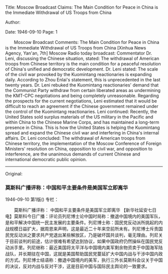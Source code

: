 Title: Moscow Broadcast Claims: The Main Condition for Peace in China is the Immediate Withdrawal of US Troops from China

Author:

Date: 1946-09-10
Page: 1

　　Moscow Broadcast Comments:
    The Main Condition for Peace in China is the Immediate Withdrawal of US Troops from China
    [Xinhua News Agency, Yan'an, 7th] Moscow Radio today broadcast: Commentator Dr. Leni, discussing the Chinese situation, stated: The withdrawal of American troops from Chinese territory is the main condition for a peaceful resolution of China's unified and democratic development. Dr. Leni stated: The scale of the civil war provoked by the Kuomintang reactionaries is expanding daily. According to Zhou Enlai's statement, this is unprecedented in the last twenty years. Dr. Leni rebuked the Kuomintang reactionaries' demand that the Communist Party withdraw from certain liberated areas as undermining the KMT-CPC negotiations and being completely unreasonable. Regarding the prospects for the current negotiations, Leni estimated that it would be difficult to reach an agreement if the Chinese government remained under the control of the Kuomintang reactionaries. Leni continued: Recently, the United States sold surplus materials of the US military in the Pacific and within China to the Chinese Marine Corps, and has maintained a long-term presence in China. This is how the United States is helping the Kuomintang spread and expand the Chinese civil war and interfering in China's internal affairs. Dr. Leni concluded: The withdrawal of American troops from Chinese territory, the implementation of the Moscow Conference of Foreign Ministers' resolution on China, opposition to civil war, and opposition to interference, are the unanimous demands of current Chinese and international democratic public opinion.



<hr /> 

Original: 


### 莫斯科广播评称：中国和平主要条件是美国军立即离华

1946-09-10
第1版()
专栏：

　　莫斯科广播评称：
    中国和平主要条件是美国军立即离华
    【新华社延安七日电】莫斯科今日广播：评论员列尼博士论中国时局称：撤退中国境内的美国军队，是和平解决中国统一民主发展的主要条件。列尼博士称：国民党反动派所挑起的内战规模日益扩大，据周恩来声明，这是最近二十年来空前所未有。列尼博士斥责国民党反动派之要求共产党退出某些解放区，乃是破坏国共谈判，毫无理由。列尼关于目前谈判的前途，估计很难有希望达到协议，如果中国政府仍然操纵在国民党反动派手里。列尼继称：最近美国将太平洋与中国境内美军剩余物资卖于中国海军陆战队，并长期驻在中国，这就是美国帮助国民党蔓延扩大中国内战与干涉中国内政的方式。列尼博士结语称：撤退中国境内的美军，执行三外长莫斯科会议关于中国的决议，反对内战与反对干涉，这是目前中国与国际民主舆论的一致要求。
